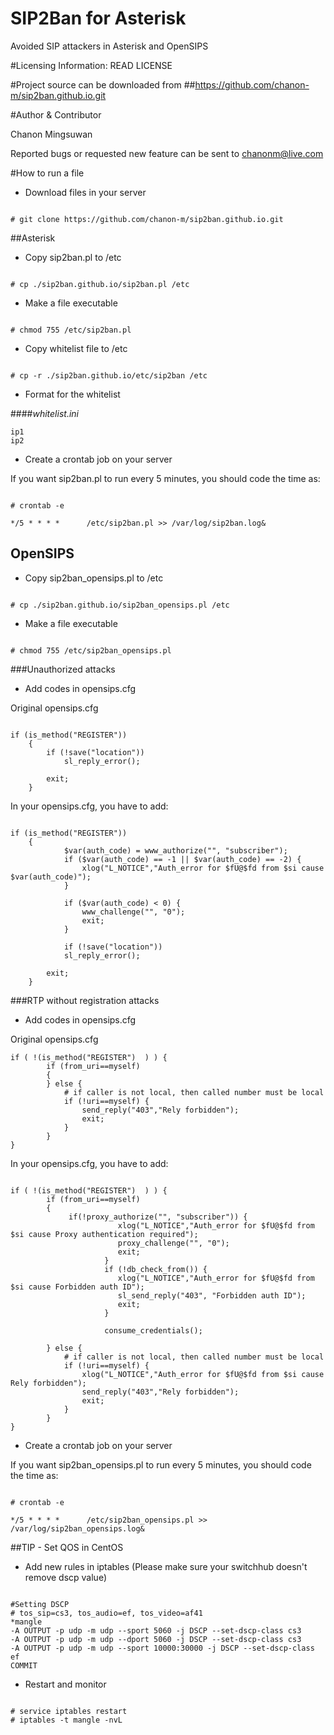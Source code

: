 # SIP2Ban for Asterisk
Avoided SIP attackers in Asterisk and OpenSIPS

#Licensing Information: READ LICENSE

#Project source can be downloaded from
##https://github.com/chanon-m/sip2ban.github.io.git

#Author & Contributor

Chanon Mingsuwan

Reported bugs or requested new feature can be sent to chanonm@live.com

#How to run a file
* Download files in your server

```

# git clone https://github.com/chanon-m/sip2ban.github.io.git

```

##Asterisk

* Copy sip2ban.pl to /etc

```

# cp ./sip2ban.github.io/sip2ban.pl /etc

```

* Make a file executable

```

# chmod 755 /etc/sip2ban.pl

```

* Copy whitelist file to /etc

```

# cp -r ./sip2ban.github.io/etc/sip2ban /etc

```

* Format for the whitelist

####_whitelist.ini_
```
ip1
ip2

```

* Create a crontab job on your server

If you want sip2ban.pl to run every 5 minutes, you should code the time as:

```

# crontab -e 

*/5 * * * *      /etc/sip2ban.pl >> /var/log/sip2ban.log&

```

## OpenSIPS

* Copy sip2ban_opensips.pl to /etc

```

# cp ./sip2ban.github.io/sip2ban_opensips.pl /etc

```

* Make a file executable

```

# chmod 755 /etc/sip2ban_opensips.pl

```

###Unauthorized attacks

* Add codes in opensips.cfg

Original opensips.cfg
```

if (is_method("REGISTER"))
	{
		if (!save("location"))
			sl_reply_error();

		exit;
	}

```

In your opensips.cfg, you have to add:
```

if (is_method("REGISTER"))
	{
      		$var(auth_code) = www_authorize("", "subscriber");
      		if ($var(auth_code) == -1 || $var(auth_code) == -2) {
          		xlog("L_NOTICE","Auth_error for $fU@$fd from $si cause $var(auth_code)");
      		}
      
      		if ($var(auth_code) < 0) {
          		www_challenge("", "0");
          		exit;
      		}
      
      		if (!save("location"))
	  		sl_reply_error();

		exit;
  	}

```

###RTP without registration attacks

* Add codes in opensips.cfg

Original opensips.cfg
```
if ( !(is_method("REGISTER")  ) ) {
		if (from_uri==myself)
		{
		} else {
			# if caller is not local, then called number must be local
			if (!uri==myself) {
				send_reply("403","Rely forbidden");
				exit;
			}
		}
}

```

In your opensips.cfg, you have to add:
```

if ( !(is_method("REGISTER")  ) ) {
		if (from_uri==myself)
		{
   		     if(!proxy_authorize("", "subscriber")) {
                        xlog("L_NOTICE","Auth_error for $fU@$fd from $si cause Proxy authentication required");
                        proxy_challenge("", "0");
                        exit;
                     }
                     if (!db_check_from()) {
                        xlog("L_NOTICE","Auth_error for $fU@$fd from $si cause Forbidden auth ID");
                        sl_send_reply("403", "Forbidden auth ID");
                        exit;
                     }

                     consume_credentials();

		} else {
			# if caller is not local, then called number must be local
			if (!uri==myself) {
				xlog("L_NOTICE","Auth_error for $fU@$fd from $si cause Rely forbidden");
				send_reply("403","Rely forbidden");
				exit;
			}
		}
}

```

* Create a crontab job on your server

If you want sip2ban_opensips.pl to run every 5 minutes, you should code the time as:

```

# crontab -e 

*/5 * * * *      /etc/sip2ban_opensips.pl >> /var/log/sip2ban_opensips.log&

```

##TIP - Set QOS in CentOS

* Add new rules in iptables (Please make sure your switchhub doesn't remove dscp value)

```

#Setting DSCP
# tos_sip=cs3, tos_audio=ef, tos_video=af41
*mangle
-A OUTPUT -p udp -m udp --sport 5060 -j DSCP --set-dscp-class cs3
-A OUTPUT -p udp -m udp --dport 5060 -j DSCP --set-dscp-class cs3
-A OUTPUT -p udp -m udp --sport 10000:30000 -j DSCP --set-dscp-class ef
COMMIT

```

* Restart and monitor 

```

# service iptables restart
# iptables -t mangle -nvL

```
